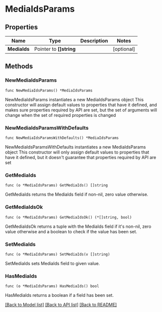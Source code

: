 # MediaIdsParams

## Properties

Name | Type | Description | Notes
------------ | ------------- | ------------- | -------------
**MediaIds** | Pointer to **[]string** |  | [optional] 

## Methods

### NewMediaIdsParams

`func NewMediaIdsParams() *MediaIdsParams`

NewMediaIdsParams instantiates a new MediaIdsParams object
This constructor will assign default values to properties that have it defined,
and makes sure properties required by API are set, but the set of arguments
will change when the set of required properties is changed

### NewMediaIdsParamsWithDefaults

`func NewMediaIdsParamsWithDefaults() *MediaIdsParams`

NewMediaIdsParamsWithDefaults instantiates a new MediaIdsParams object
This constructor will only assign default values to properties that have it defined,
but it doesn't guarantee that properties required by API are set

### GetMediaIds

`func (o *MediaIdsParams) GetMediaIds() []string`

GetMediaIds returns the MediaIds field if non-nil, zero value otherwise.

### GetMediaIdsOk

`func (o *MediaIdsParams) GetMediaIdsOk() (*[]string, bool)`

GetMediaIdsOk returns a tuple with the MediaIds field if it's non-nil, zero value otherwise
and a boolean to check if the value has been set.

### SetMediaIds

`func (o *MediaIdsParams) SetMediaIds(v []string)`

SetMediaIds sets MediaIds field to given value.

### HasMediaIds

`func (o *MediaIdsParams) HasMediaIds() bool`

HasMediaIds returns a boolean if a field has been set.


[[Back to Model list]](../README.md#documentation-for-models) [[Back to API list]](../README.md#documentation-for-api-endpoints) [[Back to README]](../README.md)


